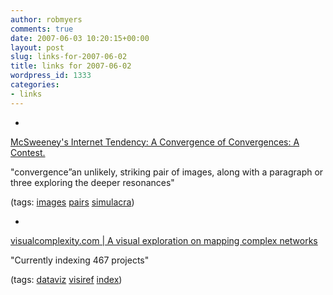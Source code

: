 ```yaml
---
author: robmyers
comments: true
date: 2007-06-03 10:20:15+00:00
layout: post
slug: links-for-2007-06-02
title: links for 2007-06-02
wordpress_id: 1333
categories:
- links
---
```


  

  *   


[McSweeney's Internet Tendency: A Convergence of Convergences: A Contest.](http://mcsweeneys.net/books/everythingthatrises.contest.html)

  


"convergence”an unlikely, striking pair of images, along with a paragraph or three exploring the deeper resonances"

  


(tags: [images](http://del.icio.us/robmyers/images) [pairs](http://del.icio.us/robmyers/pairs) [simulacra](http://del.icio.us/robmyers/simulacra))

  

  

  *   


[visualcomplexity.com | A visual exploration on mapping complex networks](http://www.visualcomplexity.com/vc/)

  


"Currently indexing 467 projects"

  


(tags: [dataviz](http://del.icio.us/robmyers/dataviz) [visiref](http://del.icio.us/robmyers/visiref) [index](http://del.icio.us/robmyers/index))

  

  
  


